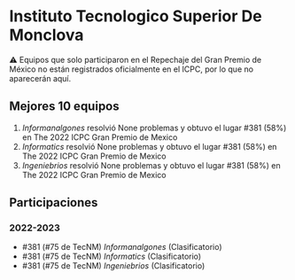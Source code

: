 # Instituto Tecnologico Superior De Monclova

:warning: Equipos que solo participaron en el Repechaje del Gran Premio de México no están registrados oficialmente en el ICPC, por lo que no aparecerán aquí.

## Mejores 10 equipos

1. _Informanalgones_ resolvió None problemas y obtuvo el lugar #381 (58%) en The 2022 ICPC Gran Premio de Mexico
1. _Informatics_ resolvió None problemas y obtuvo el lugar #381 (58%) en The 2022 ICPC Gran Premio de Mexico
1. _Ingeniebrios_ resolvió None problemas y obtuvo el lugar #381 (58%) en The 2022 ICPC Gran Premio de Mexico

## Participaciones

### 2022-2023

- #381 (#75 de TecNM) _Informanalgones_ (Clasificatorio)
- #381 (#75 de TecNM) _Informatics_ (Clasificatorio)
- #381 (#75 de TecNM) _Ingeniebrios_ (Clasificatorio)



